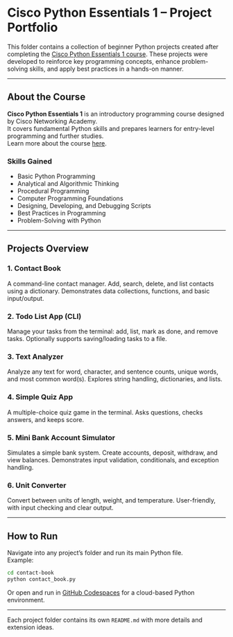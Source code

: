 # Cisco Python Essentials 1 – Project Portfolio

This folder contains a collection of beginner Python projects created after completing the [Cisco Python Essentials 1 course](https://www.netacad.com/courses/python-essentials-1). These projects were developed to reinforce key programming concepts, enhance problem-solving skills, and apply best practices in a hands-on manner.

---

## About the Course

**Cisco Python Essentials 1** is an introductory programming course designed by Cisco Networking Academy.  
It covers fundamental Python skills and prepares learners for entry-level programming and further studies.  
Learn more about the course [here](https://www.netacad.com/courses/python-essentials-1).

### Skills Gained

- Basic Python Programming
- Analytical and Algorithmic Thinking
- Procedural Programming
- Computer Programming Foundations
- Designing, Developing, and Debugging Scripts
- Best Practices in Programming
- Problem-Solving with Python

---

## Projects Overview

### 1. Contact Book
A command-line contact manager. Add, search, delete, and list contacts using a dictionary. Demonstrates data collections, functions, and basic input/output.

### 2. Todo List App (CLI)
Manage your tasks from the terminal: add, list, mark as done, and remove tasks. Optionally supports saving/loading tasks to a file.

### 3. Text Analyzer
Analyze any text for word, character, and sentence counts, unique words, and most common word(s). Explores string handling, dictionaries, and lists.

### 4. Simple Quiz App
A multiple-choice quiz game in the terminal. Asks questions, checks answers, and keeps score.

### 5. Mini Bank Account Simulator
Simulates a simple bank system. Create accounts, deposit, withdraw, and view balances. Demonstrates input validation, conditionals, and exception handling.

### 6. Unit Converter
Convert between units of length, weight, and temperature. User-friendly, with input checking and clear output.

---

## How to Run

Navigate into any project’s folder and run its main Python file.  
Example:
```bash
cd contact-book
python contact_book.py
```
Or open and run in [GitHub Codespaces](https://github.com/features/codespaces) for a cloud-based Python environment.

---

Each project folder contains its own `README.md` with more details and extension ideas.
